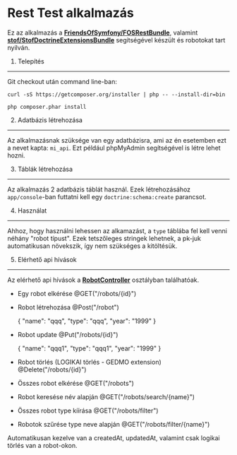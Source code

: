 Rest Test alkalmazás
====================

Ez az alkalmazás a [**FriendsOfSymfony/FOSRestBundle**][2],
valamint [**stof/StofDoctrineExtensionsBundle**][3]  segítségével készült és robotokat
tart nyilván.

1) Telepítés
------------

Git checkout után command line-ban:

    curl -sS https://getcomposer.org/installer | php -- --install-dir=bin

    php composer.phar install

2) Adatbázis létrehozása
------------------------

Az alkalmazásnak szüksége van egy adatbázisra, ami az én esetemben ezt a nevet kapta:
`mi_api`. Ezt például phpMyAdmin segítségével is létre lehet hozni.

3) Táblák létrehozása
---------------------

Az alkalmazás 2 adatbázis táblát használ. Ezek létrehozásához `app/console`-ban futtatni kell egy
`doctrine:schema:create` parancsot.

4) Használat
------------

Ahhoz, hogy használni lehessen az alkamazást, a `type` táblába fel kell venni néhány "robot típust".
Ezek tetszőleges stringek lehetnek, a pk-juk automatikusan növekszik, így nem szükséges a
kitöltésük.

5) Elérhető api hívások
-----------------------

Az elérhető api hívások a [**RobotController**][1] osztályban találhatóak.

 * Egy robot elkérése @GET("/robots/{id}")

 * Robot létrehozása @Post("/robot")

    {
        "name": "qqq",
        "type": "qqq",
        "year": "1999"
    }

 * Robot update @Put("/robots/{id}")

    {
        "name": "qqq1",
        "type": "qqq1",
        "year": "1999"
    }

 * Robot törlés (LOGIKAI törlés - GEDMO extension) @Delete("/robots/{id}")

 * Összes robot elkérése @GET("/robots")

 * Robot keresése név alapján @GET("/robots/search/{name}")

 * Összes robot type kíírása @GET("/robots/filter")

 * Robotok szűrése type neve alapján @GET("/robots/filter/{name}")


Automatikusan kezelve van a createdAt, updatedAt, valamint csak logikai törlés van a robot-okon.


[1]:  https://github.com/MarincsakIstvan/test/blob/master/src/MarincsakIstvan/ApiBundle/Controller/RobotController.php
[2]:  https://github.com/FriendsOfSymfony/FOSRestBundle
[3]:  https://github.com/stof/StofDoctrineExtensionsBundle

